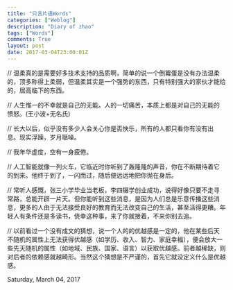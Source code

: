 ```yaml
---
title: "只言片语Words"
categories: ["Weblog"]
description: "Diary of zhao"
tags: ["Words"]
comments: True
layout: post 
date: 2017-03-04T23:00:01Z
---
```

// 温柔真的是需要好多技术支持的品质啊，简单的说一个倒霉蛋是没有办法温柔的，顶多称得上柔弱，但温柔其实是一个强势的东西，只有特别强大的家伙才能给的，居高临下的东西。   
 
 // 人生惟一的不幸就是自己的无能。人的一切痛苦，本质上都是对自己的无能的愤怒。(王小波+无名氏)    
 
 // 长大以后，似乎没有多少人会关心你是否快乐，所有的人都只看你有没有出息。现实浮躁，岁月聒噪。   
 
 // 我年华虚度，空有一身疲倦。    
 
 // 人工智能就像一列火车，它临近时你听到了轰隆隆的声音，你在不断期待着它的到来。他终于到了，一闪而过，随后便远远地把你抛在身后。   
 
 // 常听人感慨，张三小学毕业当老板，李四辍学创业成功，说得好像只要不走寻常路，总能开辟一片天。但你能听到这些消息，是因为人们总是乐意传播这些消息，更多的人由于无法接受良好的教育而无法改变自己的生活，甚至活得更糟。年轻人有条件还是多读书，侥幸这种事，来了你就接着，不来你别去追。
 
 // 以前看过一个没有成文的猜想，说一个人的的优越感是一定的，他在某些后天不随机的属性上无法获得优越感（如学历、收入、智力、家庭幸福），便会放大一些先天随机的属性（如地域、民族、国家、语言）以获取优越感。前者越稀缺，则对后者的依赖感就越畸形。当然这个猜想是不严谨的，首先它就没定义什么是优越感。  

Saturday, March 04, 2017